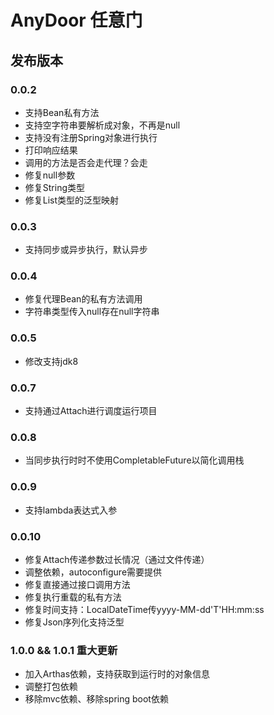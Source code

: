 # AnyDoor 任意门
## 发布版本
### 0.0.2
- 支持Bean私有方法
- 支持空字符串要解析成对象，不再是null
- 支持没有注册Spring对象进行执行
- 打印响应结果
- 调用的方法是否会走代理？会走
- 修复null参数
- 修复String类型
- 修复List类型的泛型映射

### 0.0.3
- 支持同步或异步执行，默认异步

### 0.0.4
- 修复代理Bean的私有方法调用
- 字符串类型传入null存在null字符串

### 0.0.5
- 修改支持jdk8

### 0.0.7
- 支持通过Attach进行调度运行项目

### 0.0.8
- 当同步执行时时不使用CompletableFuture以简化调用栈

### 0.0.9
- 支持lambda表达式入参

### 0.0.10
- 修复Attach传递参数过长情况（通过文件传递）
- 调整依赖，autoconfigure需要提供
- 修复直接通过接口调用方法
- 修复执行重载的私有方法
- 修复时间支持：LocalDateTime传yyyy-MM-dd'T'HH:mm:ss
- 修复Json序列化支持泛型

### 1.0.0 && 1.0.1 重大更新
- 加入Arthas依赖，支持获取到运行时的对象信息
- 调整打包依赖
- 移除mvc依赖、移除spring boot依赖